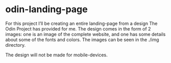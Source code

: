 # odin-landing-page

For this project I’ll be creating an entire landing-page from a design The Odin Project has provided for me. The design comes in the form of 2 images: one is an image of the complete website, and one has some details about some of the fonts and colors. The images can be seen in the ./img directory.

The design will not be made for mobile-devices.